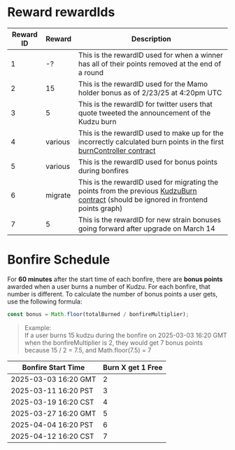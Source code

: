 # Reward rewardIds

<!-- Table with the rewardIds and the corresponding rewards and description -->

| Reward ID | Reward  | Description                                                                                                                                                                                                           |
| --------- | ------- | --------------------------------------------------------------------------------------------------------------------------------------------------------------------------------------------------------------------- |
| 1         | -?      | This is the rewardID used for when a winner has all of their points removed at the end of a round                                                                                                                     |
| 2         | 15      | This is the rewardID used for the Mamo holder bonus as of 2/23/25 at 4:20pm UTC                                                                                                                                       |
| 3         | 5       | This is the rewardID for twitter users that quote tweeted the announcement of the Kudzu burn                                                                                                                          |
| 4         | various | This is the rewardID used to make up for the incorrectly calculated burn points in the first [burnController contract](https://explorer.forma.art/address/0xE30cef8e99A6eEbE3CBF2862641337f57830FbeE)                 |
| 5         | various | This is the rewardID used for bonus points during bonfires                                                                                                                                                            |
| 6         | migrate | This is the rewardID used for migrating the points from the previous [KudzuBurn contract](https://explorer.forma.art/address/0x0000000000000000000000000000000000000000) (should be ignored in frontend points graph) |
| 7         | 5       | This is the rewardID for new strain bonuses going forward after upgrade on March 14                                                                                                                                   |

<!-- Table with bonfire start times and burn quantity multipliers -->

# Bonfire Schedule

For **60 minutes** after the start time of each bonfire, there are **bonus points** awarded when a user burns a number of Kudzu. For each bonfire, that number is different. To calculate the number of bonus points a user gets, use the following formula:

```js
const bonus = Math.floor(totalBurned / bonfireMultiplier);
```

> Example:  
> If a user burns 15 kudzu during the bonfire on 2025-03-03 16:20 GMT when the bonfireMultiplier is 2, they would get 7 bonus points because 15 / 2 = 7.5, and Math.floor(7.5) = 7

| Bonfire Start Time   | Burn X get 1 Free |
| -------------------- | ----------------- |
| 2025-03-03 16:20 GMT | 2                 |
| 2025-03-11 16:20 PST | 3                 |
| 2025-03-19 16:20 CST | 4                 |
| 2025-03-27 16:20 GMT | 5                 |
| 2025-04-04 16:20 PST | 6                 |
| 2025-04-12 16:20 CST | 7                 |
